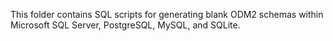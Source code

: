 This folder contains SQL scripts for generating blank ODM2 schemas within Microsoft SQL Server, PostgreSQL, MySQL, and SQLite.